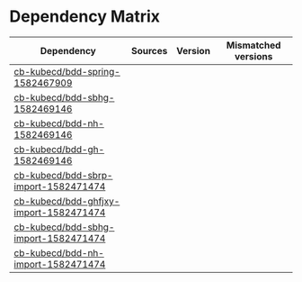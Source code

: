 # Dependency Matrix

Dependency | Sources | Version | Mismatched versions
---------- | ------- | ------- | -------------------
[cb-kubecd/bdd-spring-1582467909](https://github.com/cb-kubecd/bdd-spring-1582467909.git) |  | []() | 
[cb-kubecd/bdd-sbhg-1582469146](https://github.com/cb-kubecd/bdd-sbhg-1582469146.git) |  | []() | 
[cb-kubecd/bdd-nh-1582469146](https://github.com/cb-kubecd/bdd-nh-1582469146.git) |  | []() | 
[cb-kubecd/bdd-gh-1582469146](https://github.com/cb-kubecd/bdd-gh-1582469146.git) |  | []() | 
[cb-kubecd/bdd-sbrp-import-1582471474](https://github.com/cb-kubecd/bdd-sbrp-import-1582471474.git) |  | []() | 
[cb-kubecd/bdd-ghfjxy-import-1582471474](https://github.com/cb-kubecd/bdd-ghfjxy-import-1582471474.git) |  | []() | 
[cb-kubecd/bdd-sbhg-import-1582471474](https://github.com/cb-kubecd/bdd-sbhg-import-1582471474.git) |  | []() | 
[cb-kubecd/bdd-nh-import-1582471474](https://github.com/cb-kubecd/bdd-nh-import-1582471474.git) |  | []() | 

